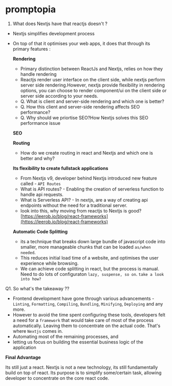 # promptopia

1. What does Nextjs have that reactjs doesn't ?
- Nextjs simplifies development process
- On top of that it optimises your web apps, it does that through its primary features : 

   **Rendering**
  - Primary distinction between ReactJs and Nextjs, relies on how they handle rendering
  - Reactjs render user interface on the client side, while nextjs perform server side rendering.However, nextjs provide flexibility in rendering options, you can choose to render component/ui on the client side or server side according to your needs.
  - Q. What is client and server-side rendering and which one is better?
  - Q. How this client and server-side rendering affects SEO performance?
  - Q. Why should we priortise SEO?How Nextjs solves this SEO performance issue
 
   **SEO**
   
   **Routing**
  - How do we create routing in react and Nextjs and which one is better and why?

   **Its flexibility to create fullstack applications**
  - From Nextjs v9, developer behind Nextjs introduced new feature called - `API Routes`
  - What is API routes? - Enabling the creation of serverless function to handle api requests.
  - What is Serverless API? - In nextjs, are a way of creating api endpoints without the need for a traditional server. 
  - look into this, why moving from reactjs to Nextjs is good? [https://leerob.io/blog/react-frameworks](https://leerob.io/blog/react-frameworks)

   **Automatic Code Splitting**
  - its a technique that breaks down large bundle of javascript code into smaller, more manageable chunks that can be loaded `as/when needed`.
  - This reduces initial load time of a website, and optimises the user experience while browsing.
  - We can achieve code splitting in react, but the process is manual. Need to do lots of configuraton `lazy, suspense, so on`. `take a look into how?`

Q1. So what's the takeaway ??
-  Frontend development have gone through various advancements - `Linting`, `Formatting`, `Compiling`, `Bundling`, `Minifying`, `Deploying` and any more.
-  However to avoid the time spent configuring these tools, developers felt a need for a `framework` that would take care of most of the process automatically. Leaving them to concentrate on the actual code. That's where `Nextjs` comes in. 
  - Automating most of the remaining processes, and
  - letting us focus on building the essential business logic of the application
 
**Final Advantage**

Its still just a react.
Nextjs is not a new technology, its still fundamentally build on top of react.
Its purpose is to simplify some/certain  task, allowing developer to concentrate on the core react code.
